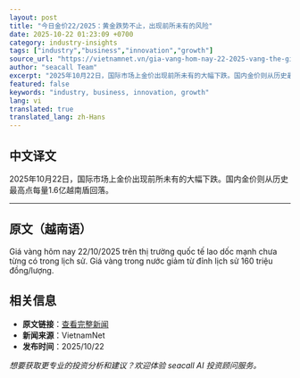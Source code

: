 ```yaml
---
layout: post
title: "今日金价22/2025：黄金跌势不止，出现前所未有的风险"
date: 2025-10-22 01:23:09 +0700
category: industry-insights
tags: ["industry","business","innovation","growth"]
source_url: "https://vietnamnet.vn/gia-vang-hom-nay-22-2025-vang-the-gioi-roi-tu-do-xuat-hien-rui-ro-chua-tung-co-2455118.html"
author: "seacall Team"
excerpt: "2025年10月22日，国际市场上金价出现前所未有的大幅下跌。国内金价则从历史最高点每量1.6亿越南盾回落。..."
featured: false
keywords: "industry, business, innovation, growth"
lang: vi
translated: true
translated_lang: zh-Hans
---
```


## 中文译文

2025年10月22日，国际市场上金价出现前所未有的大幅下跌。国内金价则从历史最高点每量1.6亿越南盾回落。

---

## 原文（越南语）

Giá vàng hôm nay 22/10/2025 trên thị trường quốc tế lao dốc mạnh chưa từng có trong lịch sử. Giá vàng trong nước giảm từ đỉnh lịch sử 160 triệu đồng/lượng.

## 相关信息

- **原文链接**：[查看完整新闻](https://vietnamnet.vn/gia-vang-hom-nay-22-2025-vang-the-gioi-roi-tu-do-xuat-hien-rui-ro-chua-tung-co-2455118.html)
- **新闻来源**：VietnamNet
- **发布时间**：2025/10/22

*想要获取更专业的投资分析和建议？欢迎体验 seacall AI 投资顾问服务。*